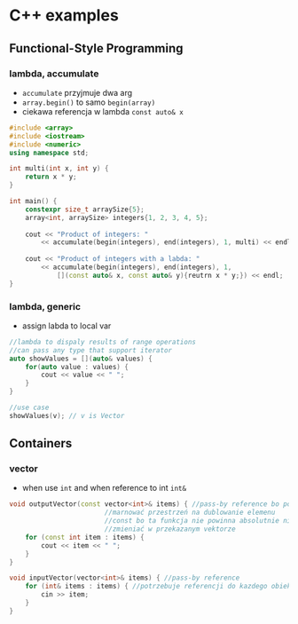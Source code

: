 # C++ examples

## Functional-Style Programming

### lambda, accumulate

* `accumulate` przyjmuje dwa arg
* `array.begin()` to samo `begin(array)`
* ciekawa referencja w lambda `const auto& x` 

```cpp
#include <array>
#include <iostream>
#include <numeric>
using namespace std;

int multi(int x, int y) {
    return x * y;
}

int main() {
    constexpr size_t arraySize{5};
    array<int, arraySize> integers{1, 2, 3, 4, 5};
    
    cout << "Product of integers: "
        << accumulate(begin(integers), end(integers), 1, multi) << endl;
        
    cout << "Product of integers with a labda: "
        << accumulate(begin(integers), end(integers), 1,
            [](const auto& x, const auto& y){reutrn x * y;}) << endl;
}
```

### lambda, generic

* assign labda to local var

```cpp
//lambda to dispaly results of range operations
//can pass any type that support iterator
auto showValues = [](auto& values) {
    for(auto value : values) {
        cout << value << " ";
    }
}

//use case
showValues(v); // v is Vector
```

## Containers

### vector

* when use `int` and when reference to int `int&` 

```cpp
void outputVector(const vector<int>& items) { //pass-by reference bo po co
                        //marnować przestrzeń na dublowanie elemenu
                        //const bo ta funkcja nie powinna absolutnie nic
                        //zmieniać w przekazanym vektorze
    for (const int item : items) {
        cout << item << " ";
    }
}

void inputVector(vector<int>& items) { //pass-by reference
    for (int& items : items) { //potrzebuje referencji do kazdego obiektu
        cin >> item;
    }
}
```

